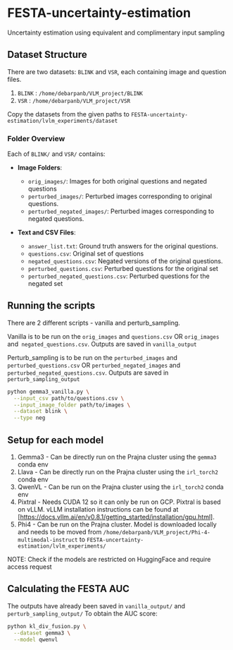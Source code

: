 # FESTA-uncertainty-estimation
Uncertainty estimation using equivalent and complimentary input sampling

## Dataset Structure

There are two datasets: `BLINK` and `VSR`, each containing image and question files.
1. `BLINK` : `/home/debarpanb/VLM_project/BLINK`
2. `VSR` : `/home/debarpanb/VLM_project/VSR`

Copy the datasets from the given paths to `FESTA-uncertainty-estimation/lvlm_experiments/dataset`

### Folder Overview

Each of `BLINK/` and `VSR/` contains:

- **Image Folders**:
  - `orig_images/`: Images for both original questions and negated questions
  - `perturbed_images/`: Perturbed images corresponding to original questions.
  - `perturbed_negated_images/`: Perturbed images corresponding to negated questions.

- **Text and CSV Files**:
  - `answer_list.txt`: Ground truth answers for the original questions.
  - `questions.csv`: Original set of questions
  - `negated_questions.csv`: Negated versions of the original questions.
  - `perturbed_questions.csv`: Perturbed questions for the original set
  - `perturbed_negated_questions.csv`: Perturbed questions for the negated set


## Running the scripts

There are 2 different scripts - vanilla and perturb_sampling.

Vanilla is to be run on the `orig_images` and `questions.csv` OR `orig_images` and` negated_questions.csv`. Outputs are saved in `vanilla_output`

Perturb_sampling is to be run on the `perturbed_images` and `perturbed_questions.csv` OR `perturbed_negated_images` and` perturbed_negated_questions.csv`. Outputs are saved in `perturb_sampling_output`

```bash
python gemma3_vanilla.py \
  --input_csv path/to/questions.csv \
  --input_image_folder path/to/images \
  --dataset blink \
  --type neg
```
## Setup for each model

1. Gemma3 - Can be directly run on the Prajna cluster using the `gemma3` conda env
2. Llava - Can be directly run on the Prajna cluster using the `irl_torch2` conda env
3. QwenVL - Can be run on the Prajna cluster using the `irl_torch2` conda env
4. Pixtral - Needs CUDA 12 so it can only be run on GCP. Pixtral is based on vLLM. vLLM installation instructions can be found at [https://docs.vllm.ai/en/v0.8.1/getting_started/installation/gpu.html].
5. Phi4 - Can be run on the Prajna cluster. Model is downloaded locally and needs to be moved from `/home/debarpanb/VLM_project/Phi-4-multimodal-instruct` to `FESTA-uncertainty-estimation/lvlm_experiments/`

NOTE: Check if the models are restricted on HuggingFace and require access request

## Calculating the FESTA AUC

The outputs have already been saved in `vanilla_output/` and `perturb_sampling_output/`
To obtain the AUC score:

```bash
python kl_div_fusion.py \
  --dataset gemma3 \
  --model qwenvl
```